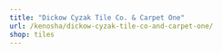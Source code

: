 ```yaml
---
title: "Dickow Cyzak Tile Co. & Carpet One"
url: /kenosha/dickow-cyzak-tile-co-and-carpet-one/
shop: tiles
---
```

